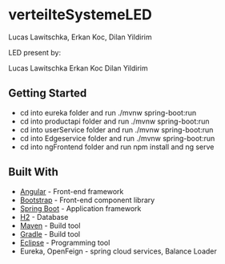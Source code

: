 # verteilteSystemeLED
Lucas Lawitschka, Erkan Koc, Dilan Yildirim


LED present by:

Lucas Lawitschka
Erkan Koc
Dilan Yildirim

## Getting Started

* cd into eureka folder and run ./mvnw spring-boot:run
* cd into productapi folder and run ./mvnw spring-boot:run
* cd into userService folder and run ./mvnw spring-boot:run
* cd into Edgeservice folder and run ./mvnw spring-boot:run
* cd into ngFrontend folder and run npm install and ng serve

## Built With

* [Angular](https://angular.io/) - Front-end framework
* [Bootstrap](https://getbootstrap.com/) - Front-end component library
* [Spring Boot](https://projects.spring.io/spring-boot/) - Application framework
* [H2](http://h2database.com/html/main.html) - Database
* [Maven](https://maven.apache.org/) - Build tool
* [Gradle](https://gradle.org) - Build tool
* [Eclipse](https://www.eclipse.org) - Programming tool 
* Eureka, OpenFeign -  spring cloud services, Balance Loader
